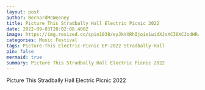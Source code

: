 ```yaml
---
layout: post
author: BernardMcWeeney
title: Picture This Stradbally Hall Electric Picnic 2022
date: 2022-09-03T20:02:08.400Z
image: https://img.resized.co/spin1038/eyJkYXRhIjoie1widXJsXCI6XCJodHRwczpcXFwvXFxcL21lZGlhLnJhZGlvY21zLm5ldFxcXC91cGxvYWRzXFxcLzIwMjFcXFwvMDhcXFwvMjYxMzAyMDJcXFwvYWN0aW9udmFuY2UtZVhWZDdnRFBPOUEtdW5zcGxhc2guanBnXCIsXCJ3aWR0aFwiOjEyMDAsXCJoZWlnaHRcIjo5MDAsXCJkZWZhdWx0XCI6XCJodHRwczpcXFwvXFxcL3d3dy5zcGluMTAzOC5jb21cXFwvaW1hZ2VzXFxcL25vLWltYWdlLnBuZ1wiLFwib3B0aW9uc1wiOltdfSIsImhhc2giOiJmYzNkNjgzNzIwMmUxMjVlYTZiZGNiYzIyMGM0Y2YxMTQ0ZGU3ZmYxIn0=/actionvance-exvd7gdpo9a-unsplash.jpg
categories: Music Festival
tags: Picture-This Electric-Picnic EP-2022 Stradbally-Hall
pin: false
mermaid: true
summary: Picture This Stradbally Hall Electric Picnic 2022
---
```

Picture This Stradbally Hall Electric Picnic 2022